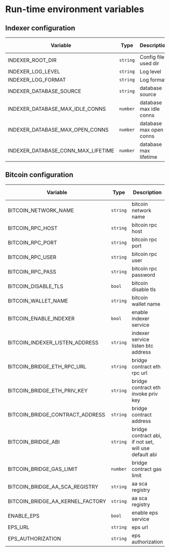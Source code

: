 # Run-time environment variables

## Indexer configuration

| Variable | Type| Description | Compulsoriness | Default value | Example value |
| --- | --- | --- | --- | --- | --- |
| INDEXER_ROOT_DIR | `string` | Config file used dir  | - |  |  |
| INDEXER_LOG_LEVEL | `string` | Log level | - | `info` | `info debug warn error panic fatal` |
| INDEXER_LOG_FORMAT | `string` | Log format | - | `console` | `` |
| INDEXER_DATABASE_SOURCE | `string` | database source | Required |  | `postgres://postgres:postgres@127.0.0.1:5432/b2-indexer` |
| INDEXER_DATABASE_MAX_IDLE_CONNS | `number` | database max idle conns| - | `10` | `10` |
| INDEXER_DATABASE_MAX_OPEN_CONNS | `number` | database max open conns| - | `20` | `20` |
| INDEXER_DATABASE_CONN_MAX_LIFETIME | `number` | database max lifetime| - | `3600` | `3600` |

## Bitcoin configuration

| Variable | Type| Description | Compulsoriness | Default value | Example value |
| --- | --- | --- | --- | --- | --- |
| BITCOIN_NETWORK_NAME | `string` | bitcoin network name | Required | testnet3 | `mainnet testnet3 regtest` |
| BITCOIN_RPC_HOST | `string` | bitcoin rpc host | Required |  | `127.0.0.1` |
| BITCOIN_RPC_PORT | `string` | bitcoin rpc port | Required |  | `8332` |
| BITCOIN_RPC_USER | `string` | bitcoin rpc user | Required |  |  |
| BITCOIN_RPC_PASS | `string` | bitcoin rpc password| Required |  |  |
| BITCOIN_DISABLE_TLS | `bool` | bitcoin disable tls| Required |`true`  |  |
| BITCOIN_WALLET_NAME | `string` | bitcoin wallet name| Required |  |  |
| BITCOIN_ENABLE_INDEXER | `bool` | enable indexer service | Required |  | `false true` |
| BITCOIN_INDEXER_LISTEN_ADDRESS | `string` | indexer service listen btc address | Required |  |  |
| BITCOIN_BRIDGE_ETH_RPC_URL | `string` | bridge contract eth rpc url | Required |  | `https://zkevm-rpc.bsquared.network` |
| BITCOIN_BRIDGE_ETH_PRIV_KEY | `string` | bridge contract eth invoke priv key | Required |  |  |
| BITCOIN_BRIDGE_CONTRACT_ADDRESS | `string` | bridge contract address| Required |  |  |
| BITCOIN_BRIDGE_ABI | `string` | bridge contract abi, if not set, will use default abi | - |  |  |
| BITCOIN_BRIDGE_GAS_LIMIT | `number` | bridge contract gas limit  | Required |  | `3000000` |
| BITCOIN_BRIDGE_AA_SCA_REGISTRY | `string` | aa sca registry | Required |  |  |
| BITCOIN_BRIDGE_AA_KERNEL_FACTORY | `string` | aa sca registry | Required |  |  |
| ENABLE_EPS | `bool` | enable eps service | Required |  | false true |
| EPS_URL | `string` | eps url | Required |  |  |
| EPS_AUTHORIZATION | `string` | eps authorization | Required |  |  |
